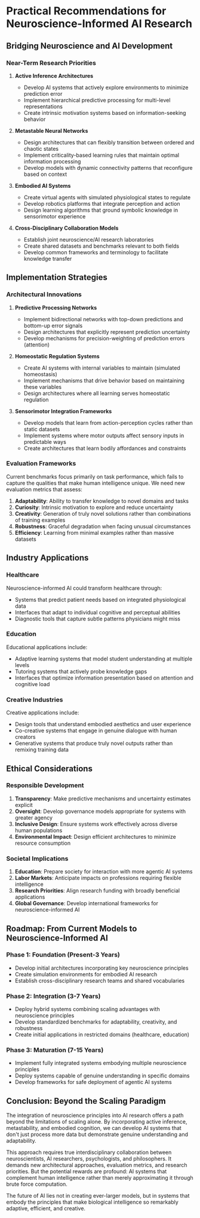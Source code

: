 # Practical Recommendations for Neuroscience-Informed AI Research

## Bridging Neuroscience and AI Development

### Near-Term Research Priorities

1. **Active Inference Architectures**
   - Develop AI systems that actively explore environments to minimize prediction error
   - Implement hierarchical predictive processing for multi-level representations
   - Create intrinsic motivation systems based on information-seeking behavior

2. **Metastable Neural Networks**
   - Design architectures that can flexibly transition between ordered and chaotic states
   - Implement criticality-based learning rules that maintain optimal information processing
   - Develop models with dynamic connectivity patterns that reconfigure based on context

3. **Embodied AI Systems**
   - Create virtual agents with simulated physiological states to regulate
   - Develop robotics platforms that integrate perception and action
   - Design learning algorithms that ground symbolic knowledge in sensorimotor experience

4. **Cross-Disciplinary Collaboration Models**
   - Establish joint neuroscience/AI research laboratories
   - Create shared datasets and benchmarks relevant to both fields
   - Develop common frameworks and terminology to facilitate knowledge transfer

## Implementation Strategies

### Architectural Innovations

1. **Predictive Processing Networks**
   - Implement bidirectional networks with top-down predictions and bottom-up error signals
   - Design architectures that explicitly represent prediction uncertainty
   - Develop mechanisms for precision-weighting of prediction errors (attention)

2. **Homeostatic Regulation Systems**
   - Create AI systems with internal variables to maintain (simulated homeostasis)
   - Implement mechanisms that drive behavior based on maintaining these variables
   - Design architectures where all learning serves homeostatic regulation

3. **Sensorimotor Integration Frameworks**
   - Develop models that learn from action-perception cycles rather than static datasets
   - Implement systems where motor outputs affect sensory inputs in predictable ways
   - Create architectures that learn bodily affordances and constraints

### Evaluation Frameworks

Current benchmarks focus primarily on task performance, which fails to capture the qualities that make human intelligence unique. We need new evaluation metrics that assess:

1. **Adaptability**: Ability to transfer knowledge to novel domains and tasks
2. **Curiosity**: Intrinsic motivation to explore and reduce uncertainty
3. **Creativity**: Generation of truly novel solutions rather than combinations of training examples
4. **Robustness**: Graceful degradation when facing unusual circumstances
5. **Efficiency**: Learning from minimal examples rather than massive datasets

## Industry Applications

### Healthcare

Neuroscience-informed AI could transform healthcare through:
- Systems that predict patient needs based on integrated physiological data
- Interfaces that adapt to individual cognitive and perceptual abilities
- Diagnostic tools that capture subtle patterns physicians might miss

### Education

Educational applications include:
- Adaptive learning systems that model student understanding at multiple levels
- Tutoring systems that actively probe knowledge gaps
- Interfaces that optimize information presentation based on attention and cognitive load

### Creative Industries

Creative applications include:
- Design tools that understand embodied aesthetics and user experience
- Co-creative systems that engage in genuine dialogue with human creators
- Generative systems that produce truly novel outputs rather than remixing training data

## Ethical Considerations

### Responsible Development

1. **Transparency**: Make predictive mechanisms and uncertainty estimates explicit
2. **Oversight**: Develop governance models appropriate for systems with greater agency
3. **Inclusive Design**: Ensure systems work effectively across diverse human populations
4. **Environmental Impact**: Design efficient architectures to minimize resource consumption

### Societal Implications

1. **Education**: Prepare society for interaction with more agentic AI systems
2. **Labor Markets**: Anticipate impacts on professions requiring flexible intelligence
3. **Research Priorities**: Align research funding with broadly beneficial applications
4. **Global Governance**: Develop international frameworks for neuroscience-informed AI

## Roadmap: From Current Models to Neuroscience-Informed AI

### Phase 1: Foundation (Present-3 Years)
- Develop initial architectures incorporating key neuroscience principles
- Create simulation environments for embodied AI research
- Establish cross-disciplinary research teams and shared vocabularies

### Phase 2: Integration (3-7 Years)
- Deploy hybrid systems combining scaling advantages with neuroscience principles
- Develop standardized benchmarks for adaptability, creativity, and robustness
- Create initial applications in restricted domains (healthcare, education)

### Phase 3: Maturation (7-15 Years)
- Implement fully integrated systems embodying multiple neuroscience principles
- Deploy systems capable of genuine understanding in specific domains
- Develop frameworks for safe deployment of agentic AI systems

## Conclusion: Beyond the Scaling Paradigm

The integration of neuroscience principles into AI research offers a path beyond the limitations of scaling alone. By incorporating active inference, metastability, and embodied cognition, we can develop AI systems that don't just process more data but demonstrate genuine understanding and adaptability.

This approach requires true interdisciplinary collaboration between neuroscientists, AI researchers, psychologists, and philosophers. It demands new architectural approaches, evaluation metrics, and research priorities. But the potential rewards are profound: AI systems that complement human intelligence rather than merely approximating it through brute force computation.

The future of AI lies not in creating ever-larger models, but in systems that embody the principles that make biological intelligence so remarkably adaptive, efficient, and creative.
